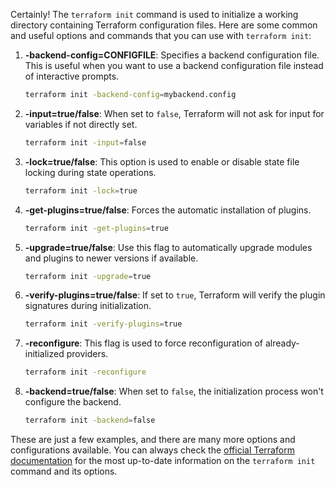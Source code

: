 Certainly! The `terraform init` command is used to initialize a working directory containing Terraform configuration files. Here are some common and useful options and commands that you can use with `terraform init`:

1. **-backend-config=CONFIGFILE**: Specifies a backend configuration file. This is useful when you want to use a backend configuration file instead of interactive prompts.

    ```bash
    terraform init -backend-config=mybackend.config
    ```

2. **-input=true/false**: When set to `false`, Terraform will not ask for input for variables if not directly set.

    ```bash
    terraform init -input=false
    ```

3. **-lock=true/false**: This option is used to enable or disable state file locking during state operations.

    ```bash
    terraform init -lock=true
    ```

4. **-get-plugins=true/false**: Forces the automatic installation of plugins.

    ```bash
    terraform init -get-plugins=true
    ```

5. **-upgrade=true/false**: Use this flag to automatically upgrade modules and plugins to newer versions if available.

    ```bash
    terraform init -upgrade=true
    ```

6. **-verify-plugins=true/false**: If set to `true`, Terraform will verify the plugin signatures during initialization.

    ```bash
    terraform init -verify-plugins=true
    ```

7. **-reconfigure**: This flag is used to force reconfiguration of already-initialized providers.

    ```bash
    terraform init -reconfigure
    ```

8. **-backend=true/false**: When set to `false`, the initialization process won't configure the backend.

    ```bash
    terraform init -backend=false
    ```

These are just a few examples, and there are many more options and configurations available. You can always check the [official Terraform documentation](https://www.terraform.io/docs/commands/init.html) for the most up-to-date information on the `terraform init` command and its options.

